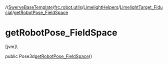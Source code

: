 //[SwerveBaseTemplate](../../../../index.md)/[frc.robot.utils](../../index.md)/[LimelightHelpers](../index.md)/[LimelightTarget_Fiducial](index.md)/[getRobotPose_FieldSpace](get-robot-pose_-field-space.md)

# getRobotPose_FieldSpace

[jvm]\

public Pose3d[getRobotPose_FieldSpace](get-robot-pose_-field-space.md)()
